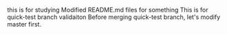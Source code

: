this is for studying
Modified README.md files for something
This is for quick-test branch validaiton
Before merging quick-test branch, let's modify master first.
